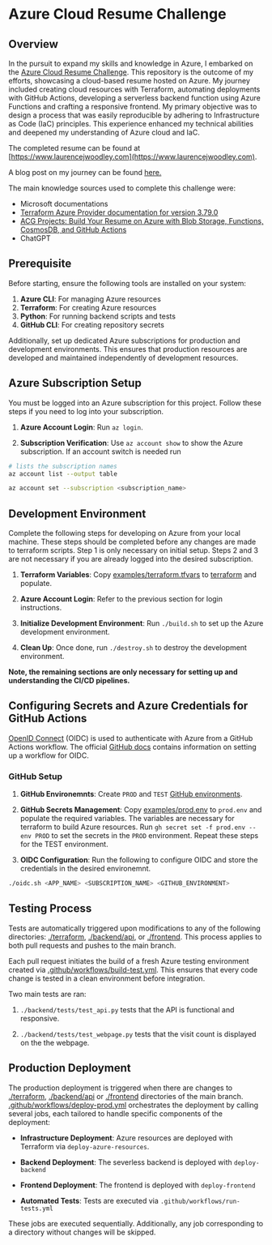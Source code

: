 # Azure Cloud Resume Challenge

## Overview
In the pursuit to expand my skills and knowledge in Azure, I embarked on the [Azure Cloud Resume Challenge](https://cloudresumechallenge.dev/docs/the-challenge/azure/). This repository is the outcome of my efforts, showcasing a cloud-based resume hosted on Azure. My journey included creating cloud resources with Terraform, automating deployments with GitHub Actions, developing a serverless backend function using Azure Functions and crafting a responsive frontend. My primary objective was to design a process that was easily reproducible by adhering to Infrastructure as Code (IaC) principles. This experience enhanced my technical abilities and deepened my understanding of Azure cloud and IaC.

The completed resume can be found at [https://www.laurencejwoodley.com](https://www.laurencejwoodley.com).

A blog post on my journey can be found [here.](https://ljwoodley.github.io/posts/2023-12-07/post.html)

The main knowledge sources used to complete this challenge were:

  -  Microsoft documentations
  -  [Terraform Azure Provider documentation for version 3.79.0](https://registry.terraform.io/providers/hashicorp/azurerm/3.79.0/docs)
  - [ACG Projects: Build Your Resume on Azure with Blob Storage, Functions, CosmosDB, and GitHub Actions](https://www.youtube.com/watch?v=ieYrBWmkfno&t=2686s)
  - ChatGPT

## Prerequisite
Before starting, ensure the following tools are installed on your system:

1. __Azure CLI__: For managing Azure resources
1. __Terraform__: For creating Azure resources
1. __Python__: For running backend scripts and tests
1. __GitHub CLI__: For creating repository secrets

Additionally, set up dedicated Azure subscriptions for production and development environments. This ensures that production resources are developed and maintained independently of development resources.

## Azure Subscription Setup
You must be logged into an Azure subscription for this project. Follow these steps if you
need to log into your subscription.
1. __Azure Account Login__: Run `az login`.

2. __Subscription Verification__: Use `az account show` to show the Azure subscription. If an account switch is needed run

```bash
# lists the subscription names
az account list --output table

az account set --subscription <subscription_name>
```

## Development Environment
Complete the following steps for developing on Azure from your local machine. These steps should be completed before any changes are made to terraform scripts. Step 1 is only necessary on initial setup.
Steps 2 and 3 are not necessary if you are already logged into the desired subscription.

1. __Terraform Variables__: Copy [examples/terraform.tfvars](examples/terraform.tfvars) to [terraform](terraform) and populate.

2. __Azure Account Login__: Refer to the previous section for login instructions.

3. __Initialize Development Environment__: Run `./build.sh` to set up the Azure development environment.

4. __Clean Up__: Once done, run `./destroy.sh` to destroy the development environment.


__Note, the remaining sections are only necessary for setting up and understanding the CI/CD pipelines.__

## Configuring Secrets and Azure Credentials for GitHub Actions
[OpenID Connect](https://learn.microsoft.com/en-us/azure/developer/github/connect-from-azure?tabs=azure-cli%2Clinux#use-the-azure-login-action-with-openid-connect) (OIDC) is used to authenticate with Azure from a GitHub Actions workflow. The official [GitHub docs](https://docs.github.com/en/actions/deployment/security-hardening-your-deployments/configuring-openid-connect-in-azure) contains information on setting up a workflow for OIDC. 


### GitHub Setup
1. __GitHub Environemnts__: Create `PROD` and `TEST` [GitHub environments](https://docs.github.com/en/actions/deployment/targeting-different-environments/using-environments-for-deployment).

2. __GitHub Secrets Management__: Copy [examples/prod.env](examples/prod.env) to `prod.env` and populate the required variables. The variables are necessary for terraform to build Azure resources. Run 
`gh secret set -f prod.env --env PROD` to set the secrets in the `PROD` environment. Repeat these steps for the TEST environment.

3. __OIDC Configuration__: Run the following to configure OIDC and store the credentials in the desired environemnt. 
```bash
./oidc.sh <APP_NAME> <SUBSCRIPTION_NAME> <GITHUB_ENVIRONMENT>
```




## Testing Process
 
Tests are automatically triggered upon modifications to any of the following directories: [./terraform](./terraform), [./backend/api](./backend/api), or [./frontend](./frontend). This process applies to both pull requests and pushes to the main branch. 

Each pull request initiates the build of a fresh Azure testing environment created via [.github/workflows/build-test.yml](./.github/workflows/build-test.yml). This ensures that every code change is  tested in a clean environment before integration.

Two main tests are ran:

1.  `./backend/tests/test_api.py` tests that the API is functional and responsive.

2.  `./backend/tests/test_webpage.py` tests that the visit count is displayed on the the webpage.

## Production Deployment
The production deployment is triggered when there are changes to [./terraform](./terraform), [./backend/api](./backend/api) or [./frontend](./frontend) directories of the main branch. [.github/workflows/deploy-prod.yml](.github/workflows/deploy-prod.yml) orchestrates the deployment by calling several jobs, each tailored to handle specific components of the deployment:

- __Infrastructure Deployment__: Azure resources are deployed with Terraform via `deploy-azure-resources`.

- __Backend Deployment__: The severless backend is deployed with `deploy-backend`

- __Frontend Deployment__: The frontend is deployed with `deploy-frontend`

- __Automated Tests__: Tests are executed via `.github/workflows/run-tests.yml`

These jobs are executed sequentially. Additionally, any job corresponding to a directory without changes will be skipped.
